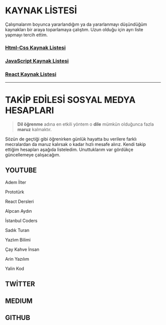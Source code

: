 # KAYNAK LİSTESİ

Çalışmalarım boyunca yararlandığım ya da yararlanmayı düşündüğüm kaynakları bir araya toparlamaya çalıştım. Uzun olduğu için ayrı liste yapmayı tercih ettim.

### [Html-Css Kaynak Listesi](./html-css-kaynaklar.md)

### [JavaScript Kaynak Listesi](./javascript-kaynaklar.md)

### [React Kaynak Listesi](./react-kaynaklar.md)

---

# TAKİP EDİLESİ SOSYAL MEDYA HESAPLARI

> **Dil öğrenme** adına en etkili yöntem o **dile** mümkün olduğunca fazla **maruz** kalmaktır.

Sözün de geçtiği gibi öğrenirken günlük hayatta bu verilere farklı mecralardan da maruz kalırsak o kadar hızlı mesafe alırız. Kendi takip ettiğim hesapları aşağıda listeledim. Unuttuklarım var gördükçe güncellemeye çalışacağım.

## YOUTUBE

Adem İlter

Prototürk

React Dersleri

Alpcan Aydın

İstanbul Coders

Sadık Turan

Yazlım Bilimi

Çay Kahve İnsan

Arin Yazılım

Yalin Kod

## TWİTTER

## MEDIUM

## GITHUB
